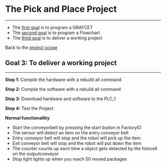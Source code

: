 # The Pick and Place Project
_____________________________________
-   The [first goal](Ex03/Subchapter03.md) is to program a GRAFCET
-   The [second goal](Ex03/Subchapter04_1.md) is to program a Flowchart
-   The [third goal](Ex03/Subchapter05.md) is to deliver a working project

Back to the [project scope](Ex03/Subchapter03.md)

## Goal 3: To deliver a working project
_____________________________________


**Step 1:** Compile the hardware with a rebuild all command

**Step 2:** Compile the software with a rebuild all command

**Step 3:** Download hardware and software to the PLC_1

**Step 4:** Test the Project

__Normal functionallity__
- Start the conveyorbelt by pressing the start button in FactoryIO
- The sensor will detect an item on the entry conveyor belt
- Entry conveyor belt will stop and the robot will pick up the item
- Exit conveyor belt will stop and the robot will put down the item
- The counter counts up each time a object gets detected by the fotocell on the outputconveyor
- Stop light lights up when you reach 50 moved packages
